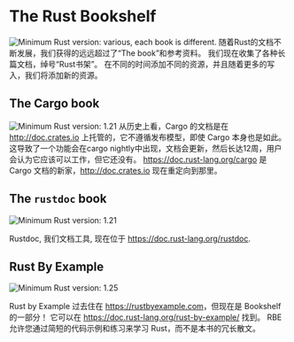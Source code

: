 # The Rust Bookshelf

![Minimum Rust version: various](https://img.shields.io/badge/Minimum%20Rust%20Version-various-brightgreen.svg), each book is different.
随着Rust的文档不断发展，我们获得的远远超过了“The book”和参考资料。 我们现在收集了各种长篇文档，绰号“Rust书架”。 在不同的时间添加不同的资源，并且随着更多的写入，我们将添加新的资源。

## The Cargo book

![Minimum Rust version: 1.21](https://img.shields.io/badge/Minimum%20Rust%20Version-1.21-brightgreen.svg)
从历史上看，Cargo 的文档是在 <http://doc.crates.io> 上托管的，它不遵循发布模型，即使 Cargo 本身也是如此。 这导致了一个功能会在cargo nightly中出现，文档会更新，然后长达12周，用户会认为它应该可以工作，但它还没有。 <https://doc.rust-lang.org/cargo> 是 Cargo 文档的新家，<http://doc.crates.io> 现在重定向到那里。

## The `rustdoc` book

![Minimum Rust version: 1.21](https://img.shields.io/badge/Minimum%20Rust%20Version-1.21-brightgreen.svg)

Rustdoc, 我们文档工具, 现在位于 <https://doc.rust-lang.org/rustdoc>.

## Rust By Example

![Minimum Rust version: 1.25](https://img.shields.io/badge/Minimum%20Rust%20Version-1.25-brightgreen.svg)

Rust by Example 过去住在 <https://rustbyexample.com>，但现在是 Bookshelf 的一部分！ 它可以在 <https://doc.rust-lang.org/rust-by-example/> 找到。 RBE 允许您通过简短的代码示例和练习来学习 Rust，而不是本书的冗长散文。
